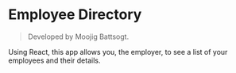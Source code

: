 # Employee Directory

> Developed by Moojig Battsogt.

Using React, this app allows you, the employer, to see a list of your employees and their details.
